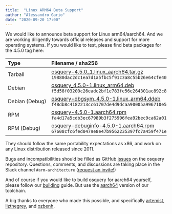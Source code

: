 ```yaml
---
title:  "Linux ARM64 Beta Support"
author: "Alessandro Gario"
date: "2020-09-20 17:00"
---
```


We would like to announce beta support for Linux arm64/aarch64. And we are working diligently towards official releases and support for more operating systems. If you would like to test, please find beta packages for the 4.5.0 tag here:


| Type    |    Filename / sha256  |
|:------|:-------|
| Tarball        | [osquery-4.5.0\_1.linux\_aarch64.tar.gz](https://pkg.osquery.io/osquery-4.5.0_1.linux_aarch64.tar) `19880dac2dc1ea7d1a5fbc5f91c3a8c55b26e64cfe402306bc78032c7b97f721` |
| Debian         | [osquery\_4.5.0-1.linux\_arm64.deb](https://pkg.osquery.io/osquery_4.5.0-1.linux_arm64.deb) `f5d58f03200c26eadc2bf1e783fe56e264301ac892c8828cea16dadca475ad7b` |
| Debian&nbsp;(Debug) | [osquery-dbgsym_4.5.0-1.linux\_arm64.ddeb](https://pkg.osquery.io/osquery-dbgsym_4.5.0-1.linux_arm64.ddeb) `f48db8c4182213cc61707de4d9dcaa90005a996710e52de7b5cba20c0cbfabf9` |
| RPM            | [osquery-4.5.0-1.aarch64.rpm](https://pkg.osquery.io/osquery-4.5.0-1.aarch64.rpm) `fa4d17a5cdb3ec67989b3f275996fea92bec9ca62a01e6f5679863782d5d2dda` |
| RPM&nbsp;(Debug)    | [osquery-debuginfo-4.5.0-1.aarch64.rpm](https://pkg.osquery.io/osquery-debuginfo-4.5.0-1.aarch64.rpm) `67608cfc6fed0479e8e47b9562235397fc7a459f471ee6f02adc3a0592aa6ce6` |



They should follow the same portability expectations as x86, and work on any Linux distribution released since 2011.

Bugs and incompatibilities should be filled as GitHub [issues](https://github.com/osquery/osquery/issues) on the osquery repository. Questions, comments, and discussions are taking place in the Slack channel `#arm-architecture` ([request an invite!](https://join.slack.com/t/osquery/shared_invite/zt-h29zm0gk-s2DBtGUTW4CFel0f0IjTEw))

And of course if you would like to build osquery for aarch64 yourself, please follow our [building](https://osquery.readthedocs.io/en/latest/development/building/) guide. But use the [aarch64](https://github.com/osquery/osquery-toolchain/releases/download/1.1.0/osquery-toolchain-1.1.0-aarch64.tar.xz) version of our toolchain.

A big thanks to everyone who made this possible, and specifically [artemist](https://github.com/artemist), [lizthegrey](https://github.com/lizthegrey), and [ozbenh](https://github.com/ozbenh).
